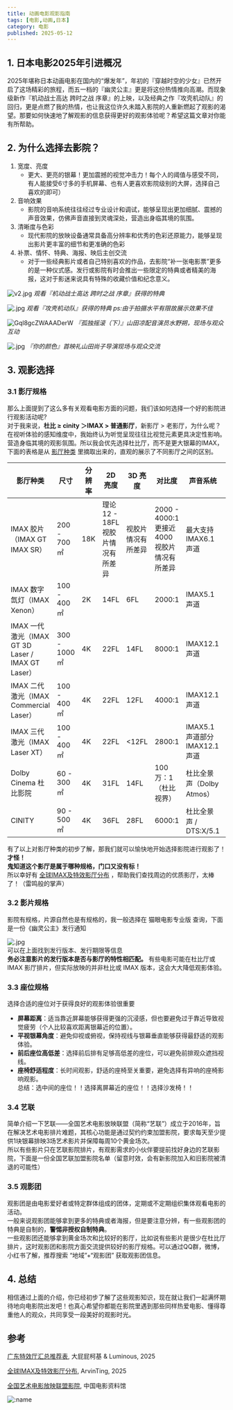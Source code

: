 ```yaml
---
title: 动画电影观影指南
tags: [电影,动画,日本]
category: 电影
published: 2025-05-12
---
```


## 1. 日本电影2025年引进概况  
2025年堪称日本动画电影在国内的“爆发年”，年初的『穿越时空的少女』已然开启了这场精彩的旅程，而五一档的『幽灵公主』更是将这份热情推向高潮。而现象级新作『机动战士高达 跨时之战 序章』的上映，以及经典之作『攻壳机动队』的回归，更是点燃了我的热情，也让我这位许久未踏入影院的人重新燃起了观影的渴望。那要如何快速地了解观影的信息获得更好的观影体验呢？希望这篇文章对你能有所帮助。  

## 2. 为什么选择去影院？  
1. 宽度、亮度  
	- 更大、更亮的银幕！更加震撼的视觉冲击力！每个人的阈值与感受不同，有人能接受6寸多的手机屏幕、也有人更喜欢影院级别的大屏，选择自己喜欢的即可）  
2. 音响效果  
	- 影院的音响系统往往经过专业设计和调试，能够呈现出更加细腻、震撼的声音效果，仿佛声音直接到灵魂深处，营造出身临其境的氛围。  
3. 清晰度与色彩  
	- 现代影院的放映设备通常具备高分辨率和优秀的色彩还原能力，能够呈现出影片更丰富的细节和更准确的色彩  
4. 补票、情怀、特典、海报、映后主创交流  
	- 对于一些经典影片或者自己特别喜欢的作品，去影院“补一张电影票”更多的是一种仪式感。发行或影院有时会推出一些限定的特典或者精美的海报，这对于影迷来说具有特殊的收藏价值和纪念意义。 

![v2.jpg](https://s2.loli.net/2025/05/12/vz9Y4lX5RucTars.jpg)
*观看『机动战士高达 跨时之战 序章』获得的特典*

![.jpg](https://s2.loli.net/2025/05/12/dpoEUxcTut461b3.jpg)
*观看『攻壳机动队』获得的特典   ps:由于拍摄水平有限故展示效果不佳*

![Gql8gcZWAAADerW](https://pbs.twimg.com/media/Gql8gcZWAAADerW.jpg)
*『孤独摇滚（下）』山田凉配音演员水野朔，现场与观众互动*

![.jpg](https://s2.loli.net/2025/05/12/rm4xE3y1zvaH9YL.jpg)
*『你的颜色』首映礼山田尚子导演现场与观众交流*

## 3. 观影选择  
### 3.1 影厅规格  
那么上面提到了这么多有关观看电影方面的问题，我们该如何选择一个好的影院进行观影活动呢?  
对于我来说，**杜比 ≥ cinity ＞IMAX > 普通影厅**，新影厅 > 老影厅，为什么呢？在视听体验的感知维度中，我始终认为听觉呈现往往比视觉元素更具决定性影响。营造身临其境的观影氛围。所以我会优先选择杜比厅，而不是更大银幕的IMAX，下面的表格是从 [影厅种类](https://docs.qq.com/smartsheet/DRE5MYWRXdWFXcFNx) 里摘取出来的，直观的展示了不同影厅之间的区别。    
 
| 影厅种类                                          | 尺寸         | 分辨率 | 2D 亮度                           | 3D 亮度            | 对比度                                       | 声音系统                       | 银幕比例      |
| ------------------------------------------------- | ------------ | ------ | --------------------------------- | ------------------ | -------------------------------------------- | ------------------------------ | ------------- |
| IMAX 胶片（IMAX GT IMAX SR）                      | 200 - 700㎡  | 18K    | 理论 12 - 18FL 视胶片情况有所差异 | 视胶片情况有所差异 | 2000 - 4000:1 更接近 4000 视胶片情况有所差异 | 最大支持 IMAX6.1 声道          | 1.43:1        |
| IMAX 数字氙灯（IMAX Xenon）                       | 100 - 400㎡  | 2K     | 14FL                              | 6FL                | 2000:1                                       | IMAX5.1 声道                   | 1.90:1        |
| IMAX 一代激光（IMAX GT 3D Laser / IMAX GT Laser） | 300 - 1000㎡ | 4K     | 22FL                              | 14FL               | 8000:1                                       | IMAX12.1 声道                  | 1.43:1/1.90:1 |
| IMAX 二代激光（IMAX Commercial Laser）            | 100 - 400㎡  | 4K     | 22FL                              | 12FL               | 4000:1                                       | IMAX12.1 声道                  | 1.90:1        |
| IMAX 三代激光（IMAX Laser XT）                    | 100 - 400㎡  | 4K     | 22FL                              | <12FL              | 2800:1                                       | IMAX5.1 声道部分 IMAX12.1 声道 | 1.90:1        |
| Dolby Cinema 杜比影院                             | 60 - 300㎡   | 4K     | 31FL                              | 14FL               | 100 万：1（杜比视界）                        | 杜比全景声（Dolby Atmos）      | 1.85:1/2.35:1 |
| CINITY                                            | 90 - 500㎡   | 4K     | 36FL                              | 28FL               | 6000:1                                       | 杜比全景声 / DTS:X/5.1         | 1.85:1/2.35:1 |

有了以上对影厅种类的初步了解，那我们就可以愉快地开始选择影院进行观影了！  
**才怪！**  
**鬼知道这个影厅是属于哪种规格，门口又没有标！**  
所以幸好有 [全球IMAX及特效影厅分布](https://docs.qq.com/sheet/DQ3FEUUZJdklNSWJP) ，帮助我们查找周边的优质影厅，太棒了！（雷鸣般的掌声）  

### 3.2 影片规格  
影院有规格，片源自然也是有规格的，我一般选择在 猫眼电影专业版 查询，下面是一份《幽灵公主》发行通知  

![.jpg](https://s2.loli.net/2025/05/12/hoIRaqXjriPZS1E.jpg)  
可以在上面找到发行版本、发行期限等信息  
**务必注意影片的发行版本是否与影厅的特性相匹配。** 有些电影可能在杜比厅或 IMAX 影厅排片，但实际放映的并非杜比或 IMAX 版本，这会大大降低观影体验。  

### 3.3 座位规格  
选择合适的座位对于获得良好的观影体验很重要  
- **屏幕距离**：适当靠近屏幕能够获得更强的沉浸感，但也要避免过于靠近导致视觉疲劳（个人比较喜欢距离银幕近的位置）。  
- **平视银幕角度**：避免仰视或俯视，保持视线与银幕垂直能够获得最舒适的观影体验。  
- **前后座位高低差**：选择前后排有足够高低差的座位，可以避免前排观众遮挡视线。  
- **座椅舒适程度**：长时间观影，舒适的座椅至关重要，避免选择有异响的座椅影响观影。  
总结：选中间的座位！！选择离屏幕近的座位！！选择沙发椅！！  

### 3.4 艺联  
简单介绍一下艺联——全国艺术电影放映联盟（简称“艺联”）成立于2016年，旨在解决艺术电影排片难题，其核心功能是通过契约约束加盟影院，要求每天至少提供1块银幕排映3场艺术影片并保障每周10个黄金场次。  
所以有些影片只在艺联影院排片，有观影需求的小伙伴要提前找好身边的艺联影院，下面是一份全国艺联加盟影院名单（留意时效，会有新影院加入和旧影院被清退的可能性）  

### 3.5 观影团
观影团是由电影爱好者或特定群体组成的团体，定期或不定期组织集体观看电影的活动。  
一般来说观影团能够拿到更多的特典或者海报，但是要注意分辨，有一些观影团的特典是自制的，**警惕非授权自制特典**。  
一些观影团还能够拿到黄金场次和比较好的影厅，比如说有些影片是很少在杜比厅排片，这时观影团和影院方面交流提供较好的影厅规格。可以通过QQ群，微博，小红书了解，推荐搜索 “地域”+“观影团” 获取观影团信息。  

## 4. 总结  
相信通过上面的介绍，你已经初步了解了这些观影知识，现在就让我们一起满怀期待地向电影院出发吧！也真心希望你都能在影院里遇到那些同样热爱电影、懂得尊重他人的观众，共同享受一段美好的观影时光。  

## 参考  
[广东特效厅汇总推荐表](https://docs.qq.com/smartsheet/DRE5MYWRXdWFXcFNx), 大屁屁柯基 & Luminous, 2025  

[全球IMAX及特效影厅分布](https://docs.qq.com/sheet/DQ3FEUUZJdklNSWJP), ArvinTing, 2025  

[全国艺术电影放映联盟影院](https://www.cfa.org.cn/cfa/fy/qgysdyfylm/yljs/index.html), 中国电影资料馆  

![:name](https://count.getloli.com/@Mikuorz-15?theme=capoo-2)  

